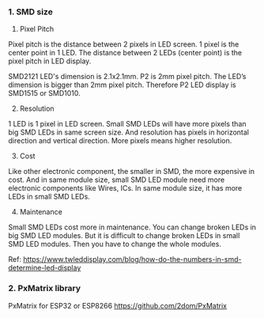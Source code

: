 
### 1. SMD size
1. Pixel Pitch

Pixel pitch is the distance between 2 pixels in LED screen. 1 pixel is the center point in 1 LED. The distance between 2 LEDs (center point) is the pixel pitch in LED display.

SMD2121 LED's dimension is 2.1x2.1mm. P2 is 2mm pixel pitch. The LED’s dimension is bigger than 2mm pixel pitch. Therefore P2 LED display is SMD1515 or SMD1010.

2. Resolution

1 LED is 1 pixel in LED screen. Small SMD LEDs will have more pixels than big SMD LEDs in same screen size. And resolution has pixels in horizontal direction and vertical direction. More pixels means higher resolution.

3. Cost

Like other electronic component, the smaller in SMD, the more expensive in cost. And in same module size, small SMD LED module need more electronic components like Wires, ICs. In same module size, it has more LEDs in small SMD LEDs.

4. Maintenance

Small SMD LEDs cost more in maintenance. You can change broken LEDs in big SMD LED modules. But it is difficult to change broken LEDs in small SMD LED modules. Then you have to change the whole modules.

Ref: https://www.twleddisplay.com/blog/how-do-the-numbers-in-smd-determine-led-display


### 2. PxMatrix library
PxMatrix for ESP32 or ESP8266
https://github.com/2dom/PxMatrix
